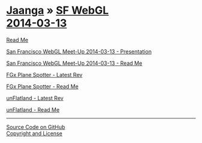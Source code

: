 [Jaanga]( ../index.html ) &raquo; [SF WebGL<br>2014-03-13]( ./index.html )
============================================================================================================

<p id=rm >
	<a href=JavaScript:displayPage("readme.md",rm); >Read Me</a>
</p>


[San Francisco WebGL Meet-Up 2014-03-13 - Presentation]( ./r1/sf-webgl-2014-03-13.html )

[San Francisco WebGL Meet-Up 2014-03-13 - Read Me]( ./sf-webgl-2014-03-13/index.html )

[FGx Plane Spotter - Latest Rev]( ../fgx-plane-spotter/latest/index.html )  

[FGx Plane Spotter - Read Me]( ../fgx-plane-spotter/index.html )  

[unFlatland - Latest Rev]( ../terrain-viewer/un-flatland/latest/index.html )

[unFlatland - Read Me]( ../terrain-viewer/un-flatland/index.html )


****

[Source Code on GitHub]( https://github.com/jaanga/events/tree/gh-pages/sf-webgl-2014-03-13 )  
[Copyright and License]( https://github.com/jaanga/jaanga.github.io/blob/master/jaanga-copyright-and-mit-license.md )
